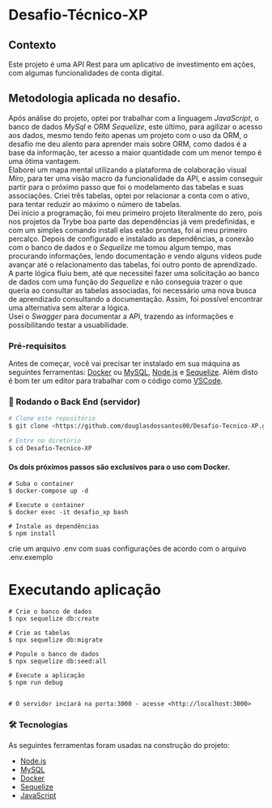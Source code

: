 # Desafio-Técnico-XP

## Contexto
Este projeto é uma API Rest para um aplicativo de investimento em ações, com algumas funcionalidades de conta digital.

## Metodologia aplicada no desafio.

Após análise do projeto, optei por trabalhar com a linguagem *JavaScript*, o banco de dados *MySql* e ORM *Sequelize*, este último, para agilizar o acesso aos dados, mesmo tendo feito apenas um projeto com o uso da ORM, o desafio me deu alento para aprender mais sobre ORM, como dados é a base da informação, ter acesso a maior quantidade com um menor tempo é uma ótima vantagem.  
Elaborei um mapa mental utilizando a plataforma de colaboração visual *Miro*, para ter uma visão macro da funcionalidade da API, e assim conseguir partir para o próximo passo que foi o modelamento das tabelas e suas associações.
Criei três tabelas, optei por relacionar a conta com o ativo, para tentar reduzir ao máximo o número de tabelas.  
Dei inicio a programação, foi meu primeiro projeto literalmente do zero, pois nos projetos da Trybe boa parte das dependências já vem predefinidas, e com um simples comando install elas estão prontas, foi aí meu primeiro percalço. Depois de configurado e instalado as dependências, a conexão com o banco de dados e o *Sequelize* me tomou algum tempo, mas procurando informações, lendo documentação e vendo alguns vídeos pude avançar até o relacionamento das tabelas, foi outro ponto de aprendizado.  
A parte lógica fluiu bem, até que necessitei fazer uma solicitação ao banco de dados com uma função do *Sequelize* e não conseguia trazer o que queria ao consultar as tabelas associadas, foi necessário uma nova busca de aprendizado consultando a documentação. Assim, foi possível encontrar uma alternativa sem alterar a lógica.  
Usei o *Swagger* para documentar a API, trazendo as informações e possibilitando testar a usuabilidade.

### Pré-requisitos

Antes de começar, você vai precisar ter instalado em sua máquina as seguintes ferramentas:
[Docker](https://docker.com/) ou [MySQL](https://dev.mysql.com/), [Node.js](https://nodejs.org/en/) e [Sequelize](https://sequelize.org/). 
Além disto é bom ter um editor para trabalhar com o código como [VSCode](https://code.visualstudio.com/).

### 🎲 Rodando o Back End (servidor)

```bash
# Clone este repositório
$ git clone <https://github.com/douglasdossantos00/Desafio-Tecnico-XP.git>

# Entre no diretório
$ cd Desafio-Tecnico-XP
```
#### Os dois próximos passos são exclusivos para o uso com Docker.
```
# Suba o container
$ docker-compose up -d

# Execute o container
$ docker exec -it desafio_xp bash
```
```
# Instale as dependências
$ npm install
```
crie um arquivo .env com suas configurações de acordo com o arquivo .env.exemplo

# Executando aplicação
```
# Crie o banco de dados
$ npx sequelize db:create

# Crie as tabelas
$ npx sequelize db:migrate

# Popule o banco de dados
$ npx sequelize db:seed:all

# Execute a aplicação
$ npm run debug


# O servidor inciará na porta:3000 - acesse <http://localhost:3000>
```



### 🛠 Tecnologias

As seguintes ferramentas foram usadas na construção do projeto:

- [Node.js](https://nodejs.org/en/)
- [MySQL](https://dev.mysql.com/)
- [Docker](https://docker.com/)
- [Sequelize](https://sequelize.org/)
- [JavaScript](https://www.javascript.com/)
